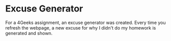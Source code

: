 # Excuse Generator

For a 4Geeks assignment, an excuse generator was created. Every time you refresh the webpage, a new excuse for why I didn't do my homework is generated and shown. 
